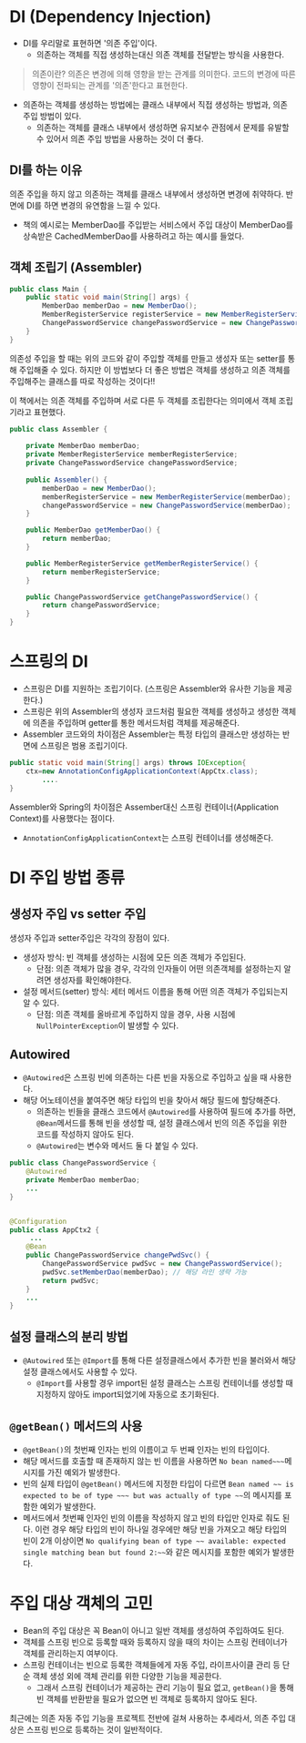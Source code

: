 # DI (Dependency Injection)
- DI를 우리말로 표현하면 '의존 주입'이다.
  - 의존하는 객체를 직접 생성하는대신 의존 객체를 전달받는 방식을 사용한다.
> 의존이란?
> 의존은 변경에 의해 영향을 받는 관계를 의미한다. 코드의 변경에 따른 영향이 전파되는 관계를 '의존'한다고 표현한다.

- 의존하는 객체를 생성하는 방법에는 클래스 내부에서 직접 생성하는 방법과, 의존 주입 방법이 있다.
  - 의존하는 객체를 클래스 내부에서 생성하면 유지보수 관점에서 문제를 유발할 수 있어서 의존 주입 방법을 사용하는 것이 더 좋다.

## DI를 하는 이유
의존 주입을 하지 않고 의존하는 객체를 클래스 내부에서 생성하면 변경에 취약하다. 반면에 DI를 하면 변경의 유연함을 느낄 수 있다.

- 책의 예시로는 MemberDao를 주입받는 서비스에서 주입 대상이 MemberDao를 상속받은 CachedMemberDao를 사용하려고 하는 예시를 들었다.

## 객체 조립기 (Assembler)
```java
public class Main {
    public static void main(String[] args) {
        MemberDao memberDao = new MemberDao();
        MemberRegisterService registerService = new MemberRegisterService(memberDao);
        ChangePasswordService changePasswordService = new ChangePasswordService(memberDao);
    }
}
```
의존성 주입을 할 때는 위의 코드와 같이 주입할 객체를 만들고 생성자 또는 setter를 통해 주입해줄 수 있다.
하지만 이 방법보다 더 좋은 방법은 객체를 생성하고 의존 객체를 주입해주는 클래스를 따로 작성하는 것이다!!

이 책에서는 의존 객체를 주입하며 서로 다른 두 객체를 조립한다는 의미에서 객체 조립기라고 표현했다.

```java
public class Assembler {
    
    private MemberDao memberDao;
    private MemberRegisterService memberRegisterService;
    private ChangePasswordService changePasswordService;
    
    public Assembler() {
        memberDao = new MemberDao();
        memberRegisterService = new MemberRegisterService(memberDao);
        changePasswordService = new ChangePasswordService(memberDao);
    }

    public MemberDao getMemberDao() {
        return memberDao;
    }

    public MemberRegisterService getMemberRegisterService() {
        return memberRegisterService;
    }

    public ChangePasswordService getChangePasswordService() {
        return changePasswordService;
    }
}
```

# 스프링의 DI
- 스프링은 DI를 지원하는 조립기이다. (스프링은 Assembler와 유사한 기능을 제공한다.)
- 스프링은 위의 Assembler의 생성자 코드처럼 필요한 객체를 생성하고 생성한 객체에 의존을 주입하며 getter를 통한 메서드처럼 객체를 제공해준다.
- Assembler 코드와의 차이점은 Assembler는 특정 타입의 클래스만 생성하는 반면에 스프링은 범용 조립기이다.

```java
public static void main(String[] args) throws IOException{
    ctx=new AnnotationConfigApplicationContext(AppCtx.class);
        ....
}
```
Assembler와 Spring의 차이점은 Assember대신 스프링 컨테이너(Application Context)를 사용했다는 점이다.
- `AnnotationConfigApplicationContext`는 스프링 컨테이너를 생성해준다.

# DI 주입 방법 종류
## 생성자 주입 vs setter 주입
생성자 주입과 setter주입은 각각의 장점이 있다.
- 생성자 방식: 빈 객체를 생성하는 시점에 모든 의존 객체가 주입된다.
  - 단점: 의존 객체가 많을 경우, 각각의 인자들이 어떤 의존객체를 설정하는지 알려면 생성자를 확인해야한다.
- 설정 메서드(setter) 방식: 세터 메서드 이름을 통해 어떤 의존 객체가 주입되는지 알 수 있다.
  - 단점: 의존 객체를 올바르게 주입하지 않을 경우, 사용 시점에 `NullPointerException`이 발생할 수 있다.

## Autowired
- `@Autowired`은 스프링 빈에 의존하는 다른 빈을 자동으로 주입하고 싶을 때 사용한다.
- 해당 어노테이션을 붙여주면 해당 타입의 빈을 찾아서 해당 필드에 할당해준다.
  - 의존하는 빈들을 클래스 코드에서 `@Autowired`를 사용하여 필드에 추가를 하면, `@Bean`메서드를 통해 빈을 생성할 때, 설정 클래스에서 빈의 의존 주입을 위한 코드를 작성하지 않아도 된다.
  - `@Autowired`는 변수와 메서드 둘 다 붙일 수 있다.
```java
public class ChangePasswordService {
    @Autowired
    private MemberDao memberDao;
    ...
}


@Configuration
public class AppCtx2 {
     ...
    @Bean
    public ChangePasswordService changePwdSvc() {
        ChangePasswordService pwdSvc = new ChangePasswordService();
        pwdSvc.setMemberDao(memberDao); // 해당 라인 생략 가능
        return pwdSvc;
    }
    ...   
}
```
## 설정 클래스의 분리 방법
- `@Autowired` 또는 `@Import`를 통해 다른 설정클래스에서 추가한 빈을 불러와서 해당 설정 클래스에서도 사용할 수 있다.
  - `@Import`를 사용할 경우 import된 설정 클래스는 스프링 컨테이너를 생성할 때 지정하지 않아도 import되었기에 자동으로 초기화된다.

## `@getBean()` 메서드의 사용
- `@getBean()`의 첫번째 인자는 빈의 이름이고 두 번째 인자는 빈의 타입이다.
- 해당 메서드를 호출할 때 존재하지 않는 빈 이름을 사용하면 `No bean named~~~`메시지를 가진 예외가 발생한다.
- 빈의 실제 타입이 `@getBean()` 메서드에 지정한 타입이 다르면 `Bean named ~~ is expected to be of type ~~~ but was actually of type ~~`의 메시지를 포함한 예외가 발생한다.
- 메서드에서 첫번째 인자인 빈의 이름을 작성하지 않고 빈의 타입만 인자로 줘도 된다. 이런 경우 해당 타입의 빈이 하나일 경우에만 해당 빈을 가져오고 해당 타입의 빈이 2개 이상이면 `No qualifying bean of type ~~ available: expected single matching bean but found 2:~~`와 같은 메시지를 포함한 예외가 발생한다.

# 주입 대상 객체의 고민
- Bean의 주입 대상은 꼭 Bean이 아니고 일반 객체를 생성하여 주입하여도 된다.
- 객체를 스프링 빈으로 등록할 때와 등록하지 않을 때의 차이는 스프링 컨테이너가 객체를 관리하는지 여부이다.
- 스프링 컨테이너는 빈으로 등록한 객체들에게 자동 주입, 라이프사이클 관리 등 단순 객체 생성 외에 객체 관리를 위한 다양한 기능을 제공한다.
  - 그래서 스프링 컨테이너가 제공하는 관리 기능이 필요 없고, `getBean()`을 통해 빈 객체를 반환받을 필요가 없으면 빈 객체로 등록하지 않아도 된다.

최근에는 의존 자동 주입 기능을 프로젝트 전반에 걸쳐 사용하는 추세라서, 의존 주입 대상은 스프링 빈으로 등록하는 것이 일반적이다.
